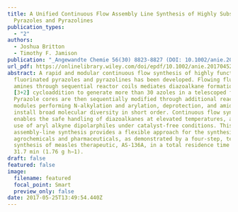 ```yaml
---
title: A Unified Continuous Flow Assembly Line Synthesis of Highly Substituted
  Pyrazoles and Pyrazolines
publication_types:
  - "2"
authors:
  - Joshua Britton
  - Timothy F. Jamison
publication: "_Angewandte Chemie 56(30) 8823-8827 (DOI: 10.1002/anie.201704529)_"
url_pdf: https://onlinelibrary.wiley.com/doi/epdf/10.1002/anie.201704529
abstract: A rapid and modular continuous flow synthesis of highly functionalized
  fluorinated pyrazoles and pyrazolines has been developed. Flowing fluorinated
  amines through sequential reactor coils mediates diazoalkane formation and
  [3+2] cycloaddition to generate more than 30 azoles in a telescoped fashion.
  Pyrazole cores are then sequentially modified through additional reactor
  modules performing N-alkylation and arylation, deprotection, and amidation to
  install broad molecular diversity in short order. Continuous flow synthesis
  enables the safe handling of diazoalkanes at elevated temperatures, and the
  use of aryl alkyne dipolarphiles under catalyst-free conditions. This
  assembly-line synthesis provides a flexible approach for the synthesis of
  agrochemicals and pharmaceuticals, as demonstrated by a four-step, telescoped
  synthesis of measles therapeutic, AS-136A, in a total residence time of
  31.7 min (1.76 g h−1).
draft: false
featured: false
image:
  filename: featured
  focal_point: Smart
  preview_only: false
date: 2017-05-25T13:49:54.440Z
---
```

